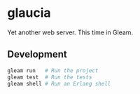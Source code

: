 # glaucia

Yet another web server. This time in Gleam.

## Development

```sh
gleam run   # Run the project
gleam test  # Run the tests
gleam shell # Run an Erlang shell
```
